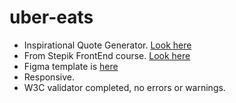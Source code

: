 # uber-eats

- Inspirational Quote Generator. [Look here](https://kosh3n.github.io/uber-eats/)
- From Stepik FrontEnd course. [Look here](https://stepik.org/course/38218/syllabus)
- Figma template is [here](https://www.figma.com/file/y3iygL84b1yNZDCDDN6pYF/Uber-Eats-(Copy)?node-id=0%3A1)
- Responsive.
- W3C validator completed, no errors or warnings.
